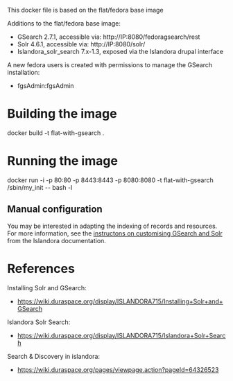This docker file is based on the flat/fedora base image

Additions to the flat/fedora base image:
 * GSearch 2.7.1, accessible via: http://IP:8080/fedoragsearch/rest
 * Solr 4.6.1, accessible via: http://IP:8080/solr/
 * Islandora_solr_search 7.x-1.3, exposed via the Islandora drupal interface

A new fedora users is created with permissions to manage the GSearch installation:
 * fgsAdmin:fgsAdmin

# Building the image #
docker build -t flat-with-gsearch .

# Running the image #
docker run -i -p 80:80 -p 8443:8443 -p 8080:8080 -t flat-with-gsearch /sbin/my_init -- bash -l

## Manual configuration ##

You may be interested in adapting the indexing of records and resources. For more information, see the [instructons on customising GSearch and Solr](https://wiki.duraspace.org/display/ISLANDORA714/Customizing+GSearch+and+Solr) from the Islandora documentation.

# References #

Installing Solr and GSearch:
 * https://wiki.duraspace.org/display/ISLANDORA715/Installing+Solr+and+GSearch

Islandora Solr Search:
 * https://wiki.duraspace.org/display/ISLANDORA715/Islandora+Solr+Search

Search & Discovery in islandora:
 * https://wiki.duraspace.org/pages/viewpage.action?pageId=64326523
